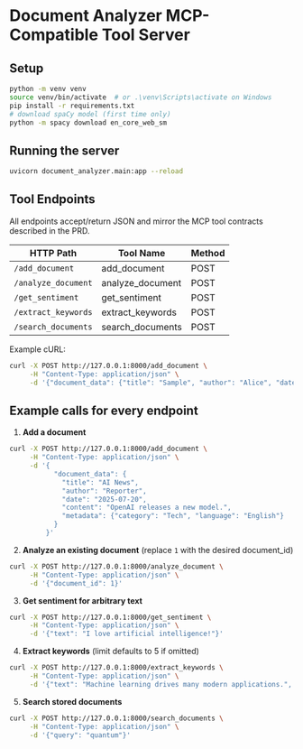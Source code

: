 # Document Analyzer MCP-Compatible Tool Server

## Setup

```bash
python -m venv venv
source venv/bin/activate  # or .\venv\Scripts\activate on Windows
pip install -r requirements.txt
# download spaCy model (first time only)
python -m spacy download en_core_web_sm
```

## Running the server

```bash
uvicorn document_analyzer.main:app --reload
```

## Tool Endpoints

All endpoints accept/return JSON and mirror the MCP tool contracts described in the PRD.

| HTTP Path | Tool Name | Method |
|-----------|-----------|--------|
| `/add_document` | add_document | POST |
| `/analyze_document` | analyze_document | POST |
| `/get_sentiment` | get_sentiment | POST |
| `/extract_keywords` | extract_keywords | POST |
| `/search_documents` | search_documents | POST |

Example cURL:

```bash
curl -X POST http://127.0.0.1:8000/add_document \
     -H "Content-Type: application/json" \
     -d '{"document_data": {"title": "Sample", "author": "Alice", "date": "2025-07-01", "content": "Hello world.", "metadata": {"category": "News", "language": "English"}}}'
```

## Example calls for every endpoint

1. **Add a document**

```bash
curl -X POST http://127.0.0.1:8000/add_document \
     -H "Content-Type: application/json" \
     -d '{
           "document_data": {
             "title": "AI News",
             "author": "Reporter",
             "date": "2025-07-20",
             "content": "OpenAI releases a new model.",
             "metadata": {"category": "Tech", "language": "English"}
           }
         }'
```

2. **Analyze an existing document** (replace `1` with the desired document_id)

```bash
curl -X POST http://127.0.0.1:8000/analyze_document \
     -H "Content-Type: application/json" \
     -d '{"document_id": 1}'
```

3. **Get sentiment for arbitrary text**

```bash
curl -X POST http://127.0.0.1:8000/get_sentiment \
     -H "Content-Type: application/json" \
     -d '{"text": "I love artificial intelligence!"}'
```

4. **Extract keywords** (limit defaults to 5 if omitted)

```bash
curl -X POST http://127.0.0.1:8000/extract_keywords \
     -H "Content-Type: application/json" \
     -d '{"text": "Machine learning drives many modern applications.", "limit": 3}'
```

5. **Search stored documents**

```bash
curl -X POST http://127.0.0.1:8000/search_documents \
     -H "Content-Type: application/json" \
     -d '{"query": "quantum"}'
``` 
